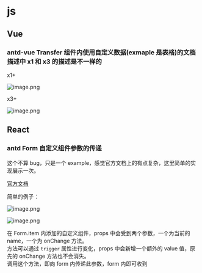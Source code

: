 # js

## Vue

### antd-vue Transfer 组件内使用自定义数据(exmaple 是表格)的文档描述中 x1 和 x3 的描述是不一样的

x1+

![image.png](https://p6-juejin.byteimg.com/tos-cn-i-k3u1fbpfcp/bb4a832d83f64565a7f404fece8f1f2b~tplv-k3u1fbpfcp-watermark.image?)

x3+

![image.png](https://p9-juejin.byteimg.com/tos-cn-i-k3u1fbpfcp/f9dfc40cc11e4b91bc2c819a273938ca~tplv-k3u1fbpfcp-watermark.image?)

## React

### antd Form 自定义组件参数的传递

这个不算 bug，只是一个 example，感觉官方文档上的有点复杂，这里简单的实现展示一次。

[官方文档](https://ant.design/components/form-cn/#components-form-demo-customized-form-controls)

简单的例子：

![image.png](https://p1-juejin.byteimg.com/tos-cn-i-k3u1fbpfcp/298f492d6ca94a5f85e8818edde42efc~tplv-k3u1fbpfcp-watermark.image?)

![image.png](https://p1-juejin.byteimg.com/tos-cn-i-k3u1fbpfcp/0a99110e57704b718837a54295346df3~tplv-k3u1fbpfcp-watermark.image?)

在 Form.item 内添加的自定义组件，props 中会受到两个参数，一个为当前的 name，一个为 onChange 方法。\
方法可以通过 `trigger` 属性进行变化，props 中会新增一个额外的 value 值，原先的 onChange 方法也不会消失。\
调用这个方法，即向 form 内传递此参数，form 内即可收到
